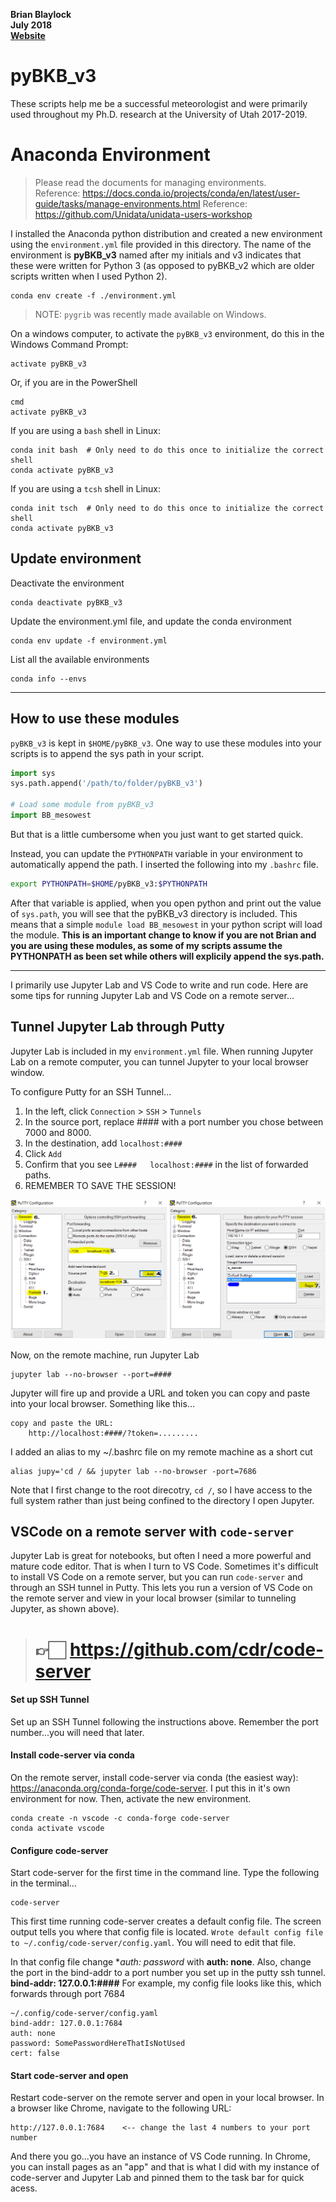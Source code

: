 __Brian Blaylock__  
__July 2018__  
__[Website](http://home.chpc.utah.edu/~u0553130/Brian_Blaylock/home.html)__

# pyBKB_v3
These scripts help me be a successful meteorologist and were primarily used throughout my Ph.D. research at the University of Utah 2017-2019. 


# Anaconda Environment
> Please read the documents for managing environments.  
> Reference: https://docs.conda.io/projects/conda/en/latest/user-guide/tasks/manage-environments.html
> Reference: https://github.com/Unidata/unidata-users-workshop  

I installed the Anaconda python distribution and created a new environment using the `environment.yml` file provided in this directory. The name of the environment is **pyBKB_v3** named after my initials and v3 indicates that these were written for Python 3 (as opposed to pyBKB_v2 which are older scripts written when I used Python 2).

    conda env create -f ./environment.yml

> NOTE: `pygrib` was recently made available on Windows.

On a windows computer, to activate the `pyBKB_v3` environment, do this in the Windows Command Prompt:

    activate pyBKB_v3

Or, if you are in the PowerShell

    cmd
    activate pyBKB_v3

If you are using a `bash` shell in Linux:

    conda init bash  # Only need to do this once to initialize the correct shell
    conda activate pyBKB_v3

If you are using a `tcsh` shell in Linux:

    conda init tsch  # Only need to do this once to initialize the correct shell
    conda activate pyBKB_v3



## Update environment
Deactivate the environment

    conda deactivate pyBKB_v3

Update the environment.yml file, and update the conda environment

    conda env update -f environment.yml

List all the available environments

    conda info --envs

---
## How to use these modules
`pyBKB_v3` is kept in `$HOME/pyBKB_v3`. One way to use these modules into your scripts is to append the sys path in your script.

```python
import sys
sys.path.append('/path/to/folder/pyBKB_v3')

# Load some module from pyBKB_v3
import BB_mesowest
```

But that is a little cumbersome when you just want to get started quick.

Instead, you can update the `PYTHONPATH` variable in your environment to automatically append the path. I inserted the following into my `.bashrc` file.

```bash
export PYTHONPATH=$HOME/pyBKB_v3:$PYTHONPATH
```

After that variable is applied, when you open python and print out the value of `sys.path`, you will see that the pyBKB_v3 directory is included. This means that a simple ```module load BB_mesowest``` in your python script will load the module. **This is an important change to know if you are not Brian and you are using these modules, as some of my scripts assume the PYTHONPATH as been set while others will explicily append the sys.path.**

---

I primarily use Jupyter Lab and VS Code to write and run code. Here are some tips for running Jupyter Lab and VS Code on a remote server...

## Tunnel Jupyter Lab through Putty
Jupyter Lab is included in my `environment.yml` file. When running Jupyter Lab on a remote computer, you can tunnel Jupyter to your local browser window.

To configure Putty for an SSH Tunnel...

1. In the left, click `Connection` > `SSH` > `Tunnels`
2. In the source port, replace #### with a port number you chose between 7000 and 8000.
3. In the destination, add `localhost:####`
4. Click `Add`
5. Confirm that you see `L####   localhost:####` in the list of forwarded paths.
6. REMEMBER TO SAVE THE SESSION!

![](./images/putty_config_tunnel.png)

Now, on the remote machine, run Jupyter Lab

    jupyter lab --no-browser --port=####

Jupyter will fire up and provide a URL and token you can copy and paste into your local browser. Something like this...

    copy and paste the URL:
        http://localhost:####/?token=.........

I added an alias to my ~/.bashrc file on my remote machine as a short cut

    alias jupy='cd / && jupyter lab --no-browser -port=7686

Note that I first change to the root direcotry, `cd /`, so I have access to the full system rather than just being confined to the directory I open Jupyter.

## VSCode on a remote server with `code-server`
Jupyter Lab is great for notebooks, but often I need a more powerful and mature code editor. That is when I turn to VS Code. Sometimes it's difficult to install VS Code on a remote server, but you can run `code-server` and through an SSH tunnel in Putty. This lets you run a version of VS Code on the remote server and view in your local browser (similar to tunneling Jupyter, as shown above).

> # 👉🏻 https://github.com/cdr/code-server

#### Set up SSH Tunnel
Set up an SSH Tunnel following the instructions above. Remember the port number...you will need that later.

#### Install code-server via conda
On the remote server, install code-server via conda (the easiest way): https://anaconda.org/conda-forge/code-server. I put this in it's own environment for now. Then, activate the new environment.
    
    conda create -n vscode -c conda-forge code-server
    conda activate vscode

#### Configure code-server
Start code-server for the first time in the command line. Type the following in the terminal...
    
    code-server

This first time running code-server creates a default config file. The screen output tells you where that config file is located. `Wrote default config file to ~/.config/code-server/config.yaml`. You will need to edit that file. 

In that config file change **auth: password* with **auth: none**.  Also, change the port in the bind-addr to a port number you set up in the putty ssh tunnel. **bind-addr: 127.0.0.1:####** For example, my config file looks like this, which forwards through port 7684
    
    ~/.config/code-server/config.yaml
    bind-addr: 127.0.0.1:7684
    auth: none
    password: SomePasswordHereThatIsNotUsed
    cert: false

#### Start code-server and open
Restart code-server on the remote server and open in your local browser. In a browser like Chrome, navigate to the following URL:

    http://127.0.0.1:7684    <-- change the last 4 numbers to your port number

And there you go...you have an instance of VS Code running. In Chrome, you can install pages as an "app" and that is what I did with my instance of code-server and Jupyter Lab and pinned them to the task bar for quick acess.
